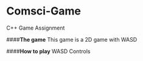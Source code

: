 # Comsci-Game
C++ Game Assignment

####**The game**
This game is a 2D game with WASD 


####**How to play**
WASD Controls




